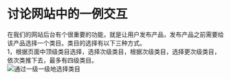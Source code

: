 讨论网站中的一例交互
===

在我们的网站后台有个很重要的功能，就是让用户发布产品，发布产品之前需要给该产品选择一个类目。类目的选择有以下三种方式。  
1，根据页面中顶级类目选择，选择次级类目，根据次级类目，选择更次级类目，依次类推下去，最多有四级类目。  
![通过一级一级地选择类目](../image/)